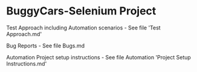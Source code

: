 # BuggyCars-Selenium Project

Test Approach including Automation scenarios - See file 'Test Approach.md'

Bug Reports - See file Bugs.md

Automation Project setup instructions - See file Automation 'Project Setup Instructions.md'



